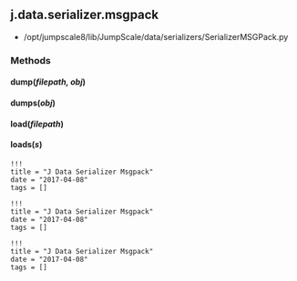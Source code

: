 <!-- toc -->
## j.data.serializer.msgpack

- /opt/jumpscale8/lib/JumpScale/data/serializers/SerializerMSGPack.py

### Methods

#### dump(*filepath, obj*) 

#### dumps(*obj*) 

#### load(*filepath*) 

#### loads(*s*) 


```
!!!
title = "J Data Serializer Msgpack"
date = "2017-04-08"
tags = []
```

```
!!!
title = "J Data Serializer Msgpack"
date = "2017-04-08"
tags = []
```

```
!!!
title = "J Data Serializer Msgpack"
date = "2017-04-08"
tags = []
```
